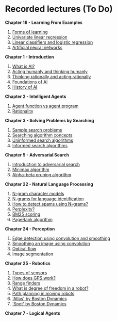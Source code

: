 # Recorded lectures (To Do)

**Chapter 18 - Learning From Examples**  
   1. [Forms of learning](https://www.youtube.com/watch?v=X7Ahz84K4cg)
   1. [Univariate linear regression](https://youtu.be/UcISiqqJvDg)
   1. [Linear classifiers and logistic regression](https://youtu.be/DZzOwlNBNkM)
   1. [Artificial neural networks](https://youtu.be/VzRjLQpY_dE)

**Chapter 1 - Introduction**  
   1. [What is AI?](https://youtu.be/sPOCaolMNr4)
   1. [Acting humanly and thinking humanly](https://youtu.be/ml9hS8UxF2o)
   1. [Thinking rationally and acting rationally](https://www.youtube.com/watch?v=bioz_1pHSvs)
   1. [Foundations of AI](https://youtu.be/uAliWinAyAs)
   1. [History of AI](https://youtu.be/bzkT3NgLIr8)

**Chapter 2 - Intelligent Agents**  
   1. [Agent function vs agent program]()
   1. [Rationality]()

**Chapter 3 - Solving Problems by Searching**  
   1. [Sample search problems](https://youtu.be/5adr4M_6d8Y)
   1. [Searching algorithm concepts](https://youtu.be/TRAgHQkuo3M)
   1. [Uninformed search algorithms](https://youtu.be/eyXynZTshP0)
   1. [Informed search algorithms](https://youtu.be/BgHZIjAuYNc)

**Chapter 5 - Adversarial Search**  
   1. [Introduction to adversarial search](https://youtu.be/6k8WilOGtXY)
   1. [Minimax algorithm](https://www.youtube.com/watch?v=uFhcHA57iLU)
   1. [Alpha-beta pruning algorithm](https://www.youtube.com/watch?v=n6mbgKICrVU)

**Chapter 22 - Natural Language Processing**  
   1. [N-gram character models](https://www.youtube.com/watch?v=BvZDV7MX6UI)
   1. [N-grams for language identification](https://www.youtube.com/watch?v=pusLb-kc0FI)
   1. [How to detect spams using N-grams?](https://www.youtube.com/watch?v=oCv2AKMJz9Q)
   1. [Perplexity?](https://www.youtube.com/watch?v=GkG-P12B4u0)
   1. [BM25 scoring](https://www.youtube.com/watch?v=a3sg6MH8m4k)
   1. [PageRank algorithm](https://www.youtube.com/watch?v=CsvyPNdQAHg)

**Chapter 24 - Perception**      
   1. [Edge detection using convolution and smoothing](https://www.youtube.com/watch?v=lNidFPBAjNM)
   1. [Smoothing an image using convolution](https://www.youtube.com/watch?v=mjh5NIn1yHk)
   1. [Optical flow](https://www.youtube.com/watch?v=T1AePiEFvc0)
   1. [Image segmentation](https://www.youtube.com/watch?v=rFjTP3CaP1U)

**Chapter 25 - Robotics**  
   1. [Types of sensors](https://youtu.be/6mFUiwMHOZ8)
   1. [How does GPS work?](https://youtu.be/9QaDQWA-9fg)
   1. [Range finders](https://youtu.be/wvs5qXfyMIA)
   1. [What is degree of freedom in a robot?]()
   1. [Path planning in moving robots]()
   1. ['Atlas' by Boston Dynamics](https://www.youtube.com/watch?v=rVlhMGQgDkY)
   1. ['Spot' by Boston Dynamics](https://www.youtube.com/watch?v=wlkCQXHEgjA)

**Chapter 7 - Logical Agents**  
